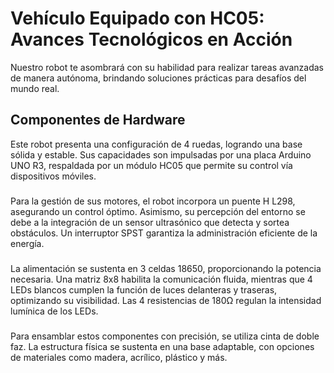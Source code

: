 # Vehículo Equipado con HC05: Avances Tecnológicos en Acción

Nuestro robot te asombrará con su habilidad para realizar tareas avanzadas de manera autónoma, brindando soluciones prácticas para desafíos del mundo real.

## Componentes de Hardware

Este robot presenta una configuración de 4 ruedas, logrando una base sólida y estable. Sus capacidades son impulsadas por una placa Arduino UNO R3, respaldada por un módulo HC05 que permite su control vía dispositivos móviles. 
###
Para la gestión de sus motores, el robot incorpora un puente H L298, asegurando un control óptimo. Asimismo, su percepción del entorno se debe a la integración de un sensor ultrasónico que detecta y sortea obstáculos. Un interruptor SPST garantiza la administración eficiente de la energía.
###
La alimentación se sustenta en 3 celdas 18650, proporcionando la potencia necesaria. Una matriz 8x8 habilita la comunicación fluida, mientras que 4 LEDs blancos cumplen la función de luces delanteras y traseras, optimizando su visibilidad. Las 4 resistencias de 180Ω regulan la intensidad lumínica de los LEDs.
###
Para ensamblar estos componentes con precisión, se utiliza cinta de doble faz. La estructura física se sustenta en una base adaptable, con opciones de materiales como madera, acrílico, plástico y más.
